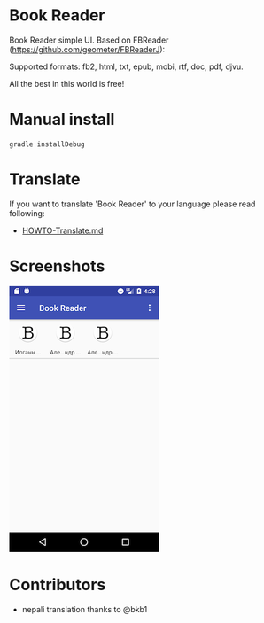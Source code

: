 # Book Reader

Book Reader simple UI. Based on FBReader (https://github.com/geometer/FBReaderJ):

Supported formats: fb2, html, txt, epub, mobi, rtf, doc, pdf, djvu.

All the best in this world is free!

# Manual install

    gradle installDebug

# Translate

If you want to translate 'Book Reader' to your language  please read following:

  * [HOWTO-Translate.md](/docs/HOWTO-Translate.md)

# Screenshots

![shot](/docs/shot.png)

# Contributors

  * nepali translation thanks to @bkb1